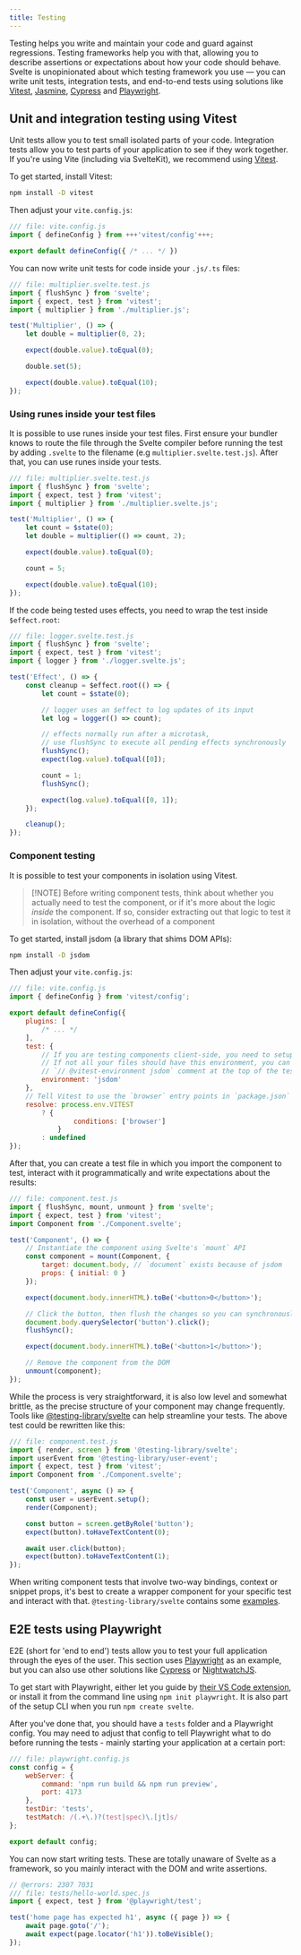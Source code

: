 ```yaml
---
title: Testing
---
```


Testing helps you write and maintain your code and guard against regressions. Testing frameworks help you with that, allowing you to describe assertions or expectations about how your code should behave. Svelte is unopinionated about which testing framework you use — you can write unit tests, integration tests, and end-to-end tests using solutions like [Vitest](https://vitest.dev/), [Jasmine](https://jasmine.github.io/), [Cypress](https://www.cypress.io/) and [Playwright](https://playwright.dev/).

## Unit and integration testing using Vitest

Unit tests allow you to test small isolated parts of your code. Integration tests allow you to test parts of your application to see if they work together. If you're using Vite (including via SvelteKit), we recommend using [Vitest](https://vitest.dev/).

To get started, install Vitest:

```bash
npm install -D vitest
```

Then adjust your `vite.config.js`:

```js
/// file: vite.config.js
import { defineConfig } from +++'vitest/config'+++;

export default defineConfig({ /* ... */ })
```

You can now write unit tests for code inside your `.js/.ts` files:

```js
/// file: multiplier.svelte.test.js
import { flushSync } from 'svelte';
import { expect, test } from 'vitest';
import { multiplier } from './multiplier.js';

test('Multiplier', () => {
	let double = multiplier(0, 2);

	expect(double.value).toEqual(0);

	double.set(5);

	expect(double.value).toEqual(10);
});
```

### Using runes inside your test files

It is possible to use runes inside your test files. First ensure your bundler knows to route the file through the Svelte compiler before running the test by adding `.svelte` to the filename (e.g `multiplier.svelte.test.js`). After that, you can use runes inside your tests.

```js
/// file: multiplier.svelte.test.js
import { flushSync } from 'svelte';
import { expect, test } from 'vitest';
import { multiplier } from './multiplier.svelte.js';

test('Multiplier', () => {
	let count = $state(0);
	let double = multiplier(() => count, 2);

	expect(double.value).toEqual(0);

	count = 5;

	expect(double.value).toEqual(10);
});
```

If the code being tested uses effects, you need to wrap the test inside `$effect.root`:

```js
/// file: logger.svelte.test.js
import { flushSync } from 'svelte';
import { expect, test } from 'vitest';
import { logger } from './logger.svelte.js';

test('Effect', () => {
	const cleanup = $effect.root(() => {
		let count = $state(0);

		// logger uses an $effect to log updates of its input
		let log = logger(() => count);

		// effects normally run after a microtask,
		// use flushSync to execute all pending effects synchronously
		flushSync();
		expect(log.value).toEqual([0]);

		count = 1;
		flushSync();

		expect(log.value).toEqual([0, 1]);
	});

	cleanup();
});
```

### Component testing

It is possible to test your components in isolation using Vitest.

> [!NOTE] Before writing component tests, think about whether you actually need to test the component, or if it's more about the logic _inside_ the component. If so, consider extracting out that logic to test it in isolation, without the overhead of a component

To get started, install jsdom (a library that shims DOM APIs):

```bash
npm install -D jsdom
```

Then adjust your `vite.config.js`:

```js
/// file: vite.config.js
import { defineConfig } from 'vitest/config';

export default defineConfig({
	plugins: [
		/* ... */
	],
	test: {
		// If you are testing components client-side, you need to setup a DOM environment.
		// If not all your files should have this environment, you can use a
		// `// @vitest-environment jsdom` comment at the top of the test files instead.
		environment: 'jsdom'
	},
	// Tell Vitest to use the `browser` entry points in `package.json` files, even though it's running in Node
	resolve: process.env.VITEST
		? {
				conditions: ['browser']
			}
		: undefined
});
```

After that, you can create a test file in which you import the component to test, interact with it programmatically and write expectations about the results:

```js
/// file: component.test.js
import { flushSync, mount, unmount } from 'svelte';
import { expect, test } from 'vitest';
import Component from './Component.svelte';

test('Component', () => {
	// Instantiate the component using Svelte's `mount` API
	const component = mount(Component, {
		target: document.body, // `document` exists because of jsdom
		props: { initial: 0 }
	});

	expect(document.body.innerHTML).toBe('<button>0</button>');

	// Click the button, then flush the changes so you can synchronously write expectations
	document.body.querySelector('button').click();
	flushSync();

	expect(document.body.innerHTML).toBe('<button>1</button>');

	// Remove the component from the DOM
	unmount(component);
});
```

While the process is very straightforward, it is also low level and somewhat brittle, as the precise structure of your component may change frequently. Tools like [@testing-library/svelte](https://testing-library.com/docs/svelte-testing-library/intro/) can help streamline your tests. The above test could be rewritten like this:

```js
/// file: component.test.js
import { render, screen } from '@testing-library/svelte';
import userEvent from '@testing-library/user-event';
import { expect, test } from 'vitest';
import Component from './Component.svelte';

test('Component', async () => {
	const user = userEvent.setup();
	render(Component);

	const button = screen.getByRole('button');
	expect(button).toHaveTextContent(0);

	await user.click(button);
	expect(button).toHaveTextContent(1);
});
```

When writing component tests that involve two-way bindings, context or snippet props, it's best to create a wrapper component for your specific test and interact with that. `@testing-library/svelte` contains some [examples](https://testing-library.com/docs/svelte-testing-library/example).

## E2E tests using Playwright

E2E (short for 'end to end') tests allow you to test your full application through the eyes of the user. This section uses [Playwright](https://playwright.dev/) as an example, but you can also use other solutions like [Cypress](https://www.cypress.io/) or [NightwatchJS](https://nightwatchjs.org/).

To get start with Playwright, either let you guide by [their VS Code extension](https://playwright.dev/docs/getting-started-vscode), or install it from the command line using `npm init playwright`. It is also part of the setup CLI when you run `npm create svelte`.

After you've done that, you should have a `tests` folder and a Playwright config. You may need to adjust that config to tell Playwright what to do before running the tests - mainly starting your application at a certain port:

```js
/// file: playwright.config.js
const config = {
	webServer: {
		command: 'npm run build && npm run preview',
		port: 4173
	},
	testDir: 'tests',
	testMatch: /(.+\.)?(test|spec)\.[jt]s/
};

export default config;
```

You can now start writing tests. These are totally unaware of Svelte as a framework, so you mainly interact with the DOM and write assertions.

```js
// @errors: 2307 7031
/// file: tests/hello-world.spec.js
import { expect, test } from '@playwright/test';

test('home page has expected h1', async ({ page }) => {
	await page.goto('/');
	await expect(page.locator('h1')).toBeVisible();
});
```
